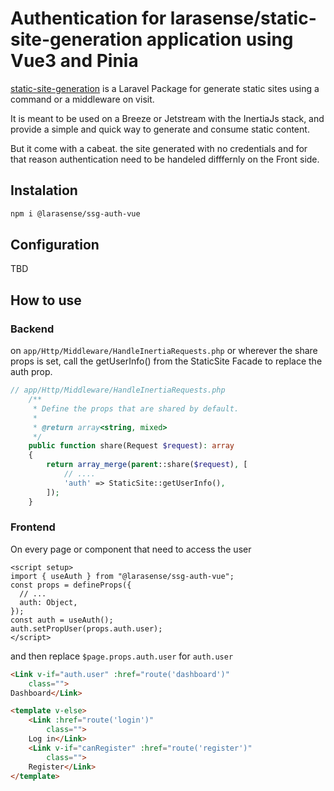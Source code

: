 # Authentication for larasense/static-site-generation application using Vue3 and Pinia

[static-site-generation](https://github.com/larasense/static-site-generation) is a Laravel Package for generate static sites using a command or a middleware on visit.

It is meant to be used on a Breeze or Jetstream with the InertiaJs stack, and provide a simple and quick way to generate and consume static content.

But it come with a cabeat. the site generated with no credentials and for that reason authentication need to be handeled difffernly on the Front side.

## Instalation

```bash
npm i @larasense/ssg-auth-vue
```

## Configuration

TBD

## How to use

### Backend

on `app/Http/Middleware/HandleInertiaRequests.php` or wherever the share props is set, call the getUserInfo() from the StaticSite Facade to replace the auth prop.

```php
// app/Http/Middleware/HandleInertiaRequests.php
    /**
     * Define the props that are shared by default.
     *
     * @return array<string, mixed>
     */
    public function share(Request $request): array
    {
        return array_merge(parent::share($request), [
            // ....
            'auth' => StaticSite::getUserInfo(),
        ]);
    }

```

### Frontend

On every page or component that need to access the user

```vue
<script setup>
import { useAuth } from "@larasense/ssg-auth-vue";
const props = defineProps({
  // ...
  auth: Object,
});
const auth = useAuth();
auth.setPropUser(props.auth.user);
</script>
```

and then replace `$page.props.auth.user` for `auth.user`

```html
<Link v-if="auth.user" :href="route('dashboard')"
    class="">
Dashboard</Link>

<template v-else>
    <Link :href="route('login')"
        class="">
    Log in</Link>
    <Link v-if="canRegister" :href="route('register')"
        class="">
    Register</Link>
</template>
```
